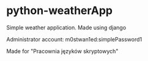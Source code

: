 # python-weatherApp
Simple weather application. Made using django

Administrator account: m0stwan1ed:simplePassword1

Made for "Pracownia języków skryptowych"
